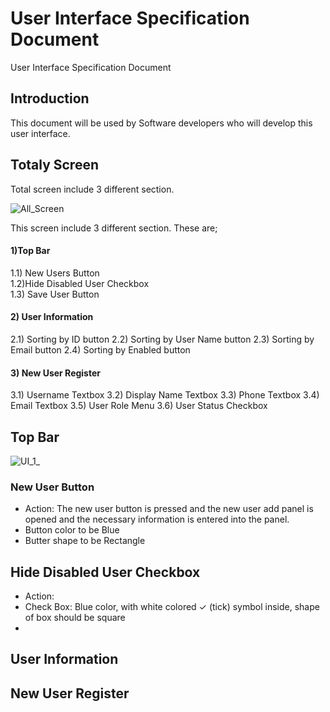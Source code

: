# User Interface Specification Document
User Interface Specification Document

## Introduction
This document will be used by Software developers who will develop this user interface. 

## Totaly Screen
Total screen include 3 different section.

![All_Screen](https://user-images.githubusercontent.com/53150892/179973393-ef37ea52-ca61-4a25-bf44-389c40c3eaae.PNG)

This screen include 3 different section. These are; <br>
#### 1)Top Bar <br>

   1.1) New Users Button <br>
   1.2)Hide Disabled User Checkbox <br>
   1.3) Save User Button <br>
  
#### 2) User Information <br>
   2.1) Sorting by ID button
   2.2) Sorting by User Name button
   2.3) Sorting by Email button
   2.4) Sorting by Enabled button
  
#### 3) New User Register  <br>
   3.1) Username Textbox
   3.2) Display Name Textbox
   3.3) Phone Textbox
   3.4) Email Textbox
   3.5) User Role Menu
   3.6) User Status Checkbox
   
  
## Top Bar
![UI_1_](https://user-images.githubusercontent.com/53150892/179984982-503048b6-ae96-48e9-a212-c0ac6d337e4f.PNG)
### New User Button
- Action: The new user button is pressed and the new user add panel is opened and the necessary    information is entered into the panel.
- Button color to be Blue
- Butter shape to be Rectangle  

## Hide Disabled User Checkbox
- Action: 
- Check Box: Blue color, with white colored ✓ (tick) symbol inside, shape of box should be square
-
  
## User Information
  
  
  
## New User Register

